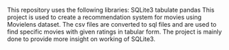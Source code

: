 This repository uses the following libraries:
SQLite3 
tabulate
pandas
This project is used to create a recommendation system for movies using Movielens dataset. The csv files are converted to sql files and are used to find specific movies with given ratings in tabular form. The project is mainly done to provide more insight on working of SQLite3.
